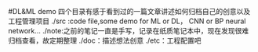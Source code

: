  #DL&ML demo
 四个目录有感于看到过的一篇文章讲述如何归档自己的创意以及工程管理项目
 ./src :code file,some demo for ML or DL， CNN or BP neural network... 
 ./note:之前的笔记一直是手写，记录在纸质笔记本中，现在发现很难归档查看，故定期整理
 ./doc：描述想法创意
 ./etc：工程配置吧


